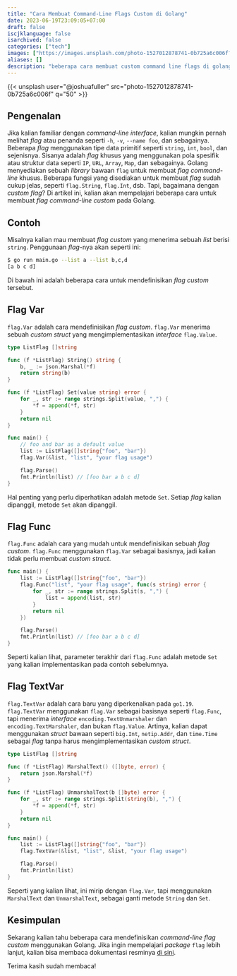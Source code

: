 ```yaml
---
title: "Cara Membuat Command-Line Flags Custom di Golang"
date: 2023-06-19T23:09:05+07:00
draft: false
iscjklanguage: false
isarchived: false
categories: ["tech"]
images: ["https://images.unsplash.com/photo-1527012878741-0b725a6c006f?w=1920&q=50"]
aliases: []
description: "beberapa cara membuat custom command line flags di golang"
---
```


{{< unsplash user="@joshuafuller" src="photo-1527012878741-0b725a6c006f" q="50" >}}

## Pengenalan

Jika kalian familiar dengan _command-line interface_, kalian mungkin pernah melihat _flag_ atau penanda seperti `-h`, `-v`, `--name foo`, dan sebagainya. Beberapa _flag_ menggunakan tipe data primitif seperti `string`, `int`, `bool`, dan sejenisnya. Sisanya adalah _flag_ khusus yang menggunakan pola spesifik atau struktur data seperti `IP`, `URL`, `Array`, `Map`, dan sebagainya. Golang menyediakan sebuah _library_ bawaan `flag` untuk membuat _flag command-line_ khusus. Beberapa fungsi yang disediakan untuk membuat _flag_ sudah cukup jelas, seperti `flag.String`, `flag.Int`, dsb. Tapi, bagaimana dengan _custom flag_? Di artikel ini, kalian akan mempelajari beberapa cara untuk membuat _flag command-line custom_ pada Golang.

## Contoh

Misalnya kalian mau membuat _flag custom_ yang menerima sebuah _list_ berisi `string`. Penggunaan _flag_-nya akan seperti ini:

```bash
$ go run main.go --list a --list b,c,d
[a b c d]
```

Di bawah ini adalah beberapa cara untuk mendefinisikan _flag custom_ tersebut.

## Flag Var

`flag.Var` adalah cara mendefinisikan _flag custom_. `flag.Var` menerima sebuah _custom struct_ yang mengimplementasikan _interface_ `flag.Value`.

```go
type ListFlag []string

func (f *ListFlag) String() string {
	b, _ := json.Marshal(*f)
	return string(b)
}

func (f *ListFlag) Set(value string) error {
	for _, str := range strings.Split(value, ",") {
		*f = append(*f, str)
	}
	return nil
}

func main() {
    // foo and bar as a default value
	list := ListFlag([]string{"foo", "bar"})
	flag.Var(&list, "list", "your flag usage")

	flag.Parse()
	fmt.Println(list) // [foo bar a b c d]
}
```

Hal penting yang perlu diperhatikan adalah metode `Set`. Setiap _flag_ kalian dipanggil, metode `Set` akan dipanggil.

## Flag Func

`flag.Func` adalah cara yang mudah untuk mendefinisikan sebuah _flag custom_. `flag.Func` menggunakan `flag.Var` sebagai basisnya, jadi kalian tidak perlu membuat _custom struct_.

```go
func main() {
	list := ListFlag([]string{"foo", "bar"})
	flag.Func("list", "your flag usage", func(s string) error {
		for _, str := range strings.Split(s, ",") {
			list = append(list, str)
		}
		return nil
	})

	flag.Parse()
	fmt.Println(list) // [foo bar a b c d]
}
```

Seperti kalian lihat, parameter terakhir dari `flag.Func` adalah metode `Set` yang kalian implementasikan pada contoh sebelumnya.

## Flag TextVar

`flag.TextVar` adalah cara baru yang diperkenalkan pada `go1.19`. `flag.TextVar` menggunakan `flag.Var` sebagai basisnya seperti `flag.Func`, tapi menerima _interface_ `encoding.TextUnmarshaler` dan `encoding.TextMarshaler`, dan bukan `flag.Value`. Artinya, kalian dapat menggunakan _struct_ bawaan seperti `big.Int`, `netip.Addr`, dan `time.Time` sebagai _flag_ tanpa harus mengimplementasikan _custom struct_.

```go
type ListFlag []string

func (f *ListFlag) MarshalText() ([]byte, error) {
	return json.Marshal(*f)
}

func (f *ListFlag) UnmarshalText(b []byte) error {
	for _, str := range strings.Split(string(b), ",") {
		*f = append(*f, str)
	}
	return nil
}

func main() {
	list := ListFlag([]string{"foo", "bar"})
	flag.TextVar(&list, "list", &list, "your flag usage")

	flag.Parse()
	fmt.Println(list)
}
```

Seperti yang kalian lihat, ini mirip dengan `flag.Var`, tapi menggunakan `MarshalText` dan `UnmarshalText`, sebagai ganti metode `String` dan `Set`.

## Kesimpulan

Sekarang kalian tahu beberapa cara mendefinisikan _command-line flag custom_ menggunakan Golang. Jika ingin mempelajari _package_ `flag` lebih lanjut, kalian bisa membaca dokumentasi resminya [di sini](https://pkg.go.dev/flag).

Terima kasih sudah membaca!
